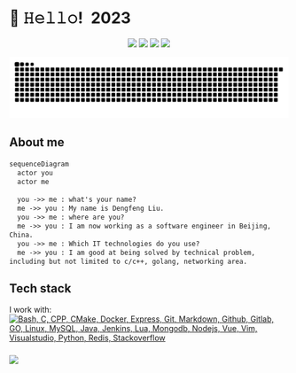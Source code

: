 
<h1 align="left">👋 𝙷𝚎𝚕𝚕𝚘! 2023</h1>
<p align="center">
  <a href="https://twitter.com/liudf0716"><img src="https://img.shields.io/badge/-@staylightblow8-00acee?style=flat&logo=Twitter&logoColor=white" /></a>
  <a href="https://jq.qq.com/?_wv=1027&k=4ADDSev"><img src="https://img.shields.io/badge/-331230369-f48225?style=flat&logo=tencentqq&logoColor=white" /></a>
  <a href="https://github.com/liudf0716"><img src="https://img.shields.io/badge/-liudf0716-3a3a3a?style=flat&logo=GitHub&logoColor=white" /></a>
  <a href="https://www.yuque.com/zzliudengfeng"><img src="https://img.shields.io/badge/-zzliudengfeng-ff5757？style=flat&logo=&logoColor=white" /></a>
</p>

<p align="cengter">
  <img src="https://raw.githubusercontent.com/liudf0716/liudf0716/output/github-contribution-grid-snake-dark.svg#gh-dark-mode-only" />
</p>


## About me
  
```mermaid
sequenceDiagram
  actor you
  actor me
  
  you ->> me : what's your name?
  me ->> you : My name is Dengfeng Liu.
  you ->> me : where are you?
  me ->> you : I am now working as a software engineer in Beijing, China.
  you ->> me : Which IT technologies do you use?
  me ->> you : I am good at being solved by technical problem, including but not limited to c/c++, golang, networking area.
```

## Tech stack
I work with:<br/>
[![Bash, C, CPP, CMake, Docker, Express, Git, Markdown, Github, Gitlab, GO, Linux, MySQL, Java, Jenkins, Lua, Mongodb, Nodejs, Vue, Vim, Visualstudio, Python, Redis, Stackoverflow](https://skillicons.dev/icons?i=bash,c,cpp,cmake,docker,express,git,md,github,gitlab,go,linux,mysql,java,jenkins,lua,mongodb,nodejs,vue,vim,visualstudio,py,redis,stackoverflow&perline=8)](https://skillicons.dev)



###
<img align="left" src="https://visitor-badge.glitch.me/badge?page_id=visiky" />

